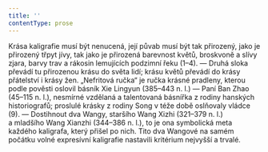 ```yaml
---
title: ''
contentType: prose
---
```


Krása kaligrafie musí být nenucená, její půvab musí být tak přirozený, jako je přirozený třpyt jívy, tak jako je přirozená barevnost květů, broskvoně a slívy zjara, barvy trav a rákosin lemujících podzimní řeku (1–4). — Druhá sloka převádí tu přirozenou krásu do světa lidí; krásu květů převádí do krásy přátelství i krásy žen. „Nefritová ručka“ je ručka krásné pradleny, kterou podle pověsti oslovil básník Xie Lingyun (385–443 n. l.) — Paní Ban Zhao (45–115 n. l.), nesmírné vzdělaná a talentovaná básnířka z rodiny hanských historio­grafů; proslulé krásky z rodiny Song v téže době oslňovaly vládce (9). — Dostihnout dva Wangy, staršího Wang Xizhi (321–379 n. l.) a mladšího Wang Xianzhi (344–386 n. l.), to je ona symbolická meta každého kaligrafa, který přišel po nich. Tito dva Wangové na samém počátku volné expresívní kaligrafie nastavili kritérium nejvyšší a trvalé.
